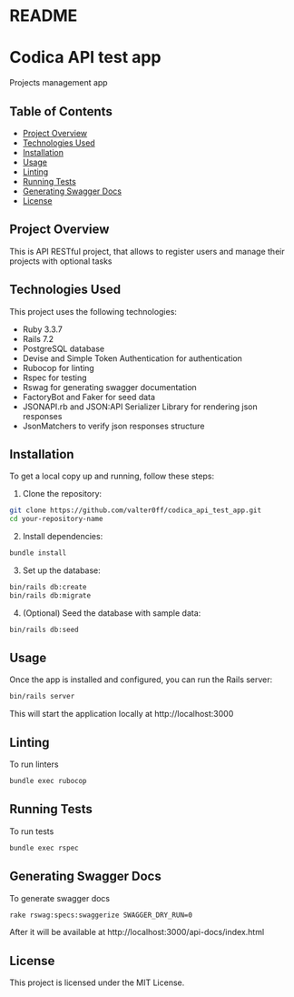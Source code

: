 # README

# Codica API test app

Projects management app

## Table of Contents

- [Project Overview](#project-overview)
- [Technologies Used](#technologies-used)
- [Installation](#installation)
- [Usage](#usage)
- [Linting](#linting)
- [Running Tests](#running-tests)
- [Generating Swagger Docs](#generating-swagger-docs)
- [License](#license)

## Project Overview

This is API RESTful project, that allows to register users and manage their projects with optional tasks

## Technologies Used

This project uses the following technologies:

- Ruby 3.3.7
- Rails 7.2
- PostgreSQL database
- Devise and Simple Token Authentication for authentication
- Rubocop for linting
- Rspec for testing
- Rswag for generating swagger documentation
- FactoryBot and Faker for seed data
- JSONAPI.rb and JSON:API Serializer Library for rendering json responses
- JsonMatchers to verify json responses structure

## Installation

To get a local copy up and running, follow these steps:

1. Clone the repository:

  ```bash
  git clone https://github.com/valter0ff/codica_api_test_app.git
  cd your-repository-name
  ```

2. Install dependencies:

  ```bash
  bundle install
  ```

3. Set up the database:

  ```bash
  bin/rails db:create
  bin/rails db:migrate
  ```

4. (Optional) Seed the database with sample data:

  ```bash
  bin/rails db:seed
  ```

## Usage
Once the app is installed and configured, you can run the Rails server:

  ```bash
  bin/rails server
  ```

This will start the application locally at http://localhost:3000

## Linting
To run linters
  ```bash
  bundle exec rubocop
  ```

## Running Tests
To run tests
  ```bash
  bundle exec rspec
  ```

## Generating Swagger Docs
To generate swagger docs
  ```bash
  rake rswag:specs:swaggerize SWAGGER_DRY_RUN=0
  ```
After it will be available at http://localhost:3000/api-docs/index.html

## License

This project is licensed under the MIT License.
